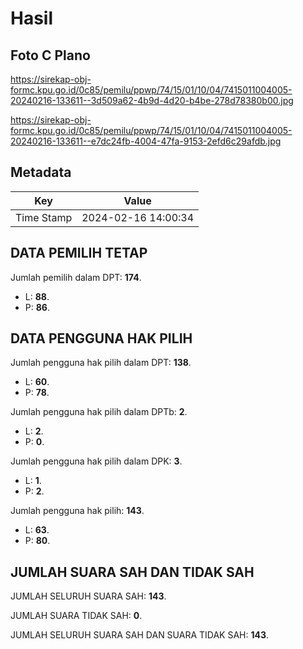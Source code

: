 # Hasil

## Foto C Plano

https://sirekap-obj-formc.kpu.go.id/0c85/pemilu/ppwp/74/15/01/10/04/7415011004005-20240216-133611--3d509a62-4b9d-4d20-b4be-278d78380b00.jpg

https://sirekap-obj-formc.kpu.go.id/0c85/pemilu/ppwp/74/15/01/10/04/7415011004005-20240216-133611--e7dc24fb-4004-47fa-9153-2efd6c29afdb.jpg


## Metadata

| Key        | Value               |
| ---------- | ------------------- |
| Time Stamp | 2024-02-16 14:00:34 |


## DATA PEMILIH TETAP

Jumlah pemilih dalam DPT: **174**.
 * L: **88**.
 * P: **86**.

## DATA PENGGUNA HAK PILIH

Jumlah pengguna hak pilih dalam DPT: **138**.
 * L: **60**.
 * P: **78**.

Jumlah pengguna hak pilih dalam DPTb: **2**.
 * L: **2**.
 * P: **0**.

Jumlah pengguna hak pilih dalam DPK: **3**.
 * L: **1**.
 * P: **2**.

Jumlah pengguna hak pilih: **143**.
 * L: **63**.
 * P: **80**.

## JUMLAH SUARA SAH DAN TIDAK SAH

JUMLAH SELURUH SUARA SAH: **143**.

JUMLAH SUARA TIDAK SAH: **0**.

JUMLAH SELURUH SUARA SAH DAN SUARA TIDAK SAH: **143**.


